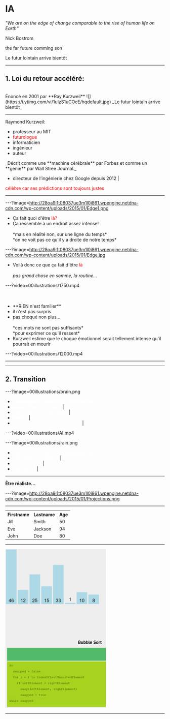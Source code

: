 # IA

_"We are on the edge of change comparable to the rise of human life on Earth"_  

 Nick Bostrom


the far future comming son

Le futur lointain arrive bientôt


---

## 1. Loi du retour accéléré:
<br>
Énoncé en 2001 par **Ray Kurzweil**
![](https://i.ytimg.com/vi/1uIzS1uCOcE/hqdefault.jpg)
_Le futur lointain arrive bientôt_




---

Raymond Kurzweil:
- professeur au MIT
- <span style="color:red">futurologue</span>
- informaticien
- ingénieur
- auteur

<p class="fragment">
    _Décrit comme une **machine cérébrale** par Forbes et comme un **génie** par Wall Stree Journal._
</p>

- directeur de l’ingénierie chez Google depuis 2012 |

<span style="color:red">célèbre car ses prédictions sont toujours justes</span>

---





---?image=http://28oa9i1t08037ue3m1l0i861.wpengine.netdna-cdn.com/wp-content/uploads/2015/01/Edge1.png

<ul>
  <li> Ça fait quoi d'être <span style="color:red">là?</span></li>
  <li class="fragment">
    Ça ressemble à un endroit assez intense!<br><br>*mais en réalité non, sur une ligne du temps*<br> *on ne voit pas ce qu'il y a droite de notre temps*
  </li>
</ul>








---?image=http://28oa9i1t08037ue3m1l0i861.wpengine.netdna-cdn.com/wp-content/uploads/2015/01/Edge.jpg

- Voilà donc ce que ça fait d'être <span style="color:red">là</span><br><br>_pas grand chose en somme, la routine..._





---?video=00illustrations/1750.mp4
<br>
<br>
<br>
<ul class="fragment">
  <li>**RIEN n'est familier**</li>
  <li>il n'est pas surpris</li>
  <li>pas choqué non plus...<br><br>*ces mots ne sont pas suffisants*<br>*pour exprimer ce qu'il ressent*<br></li>
  <li>Kurzweil estime que le choque émotionnel serait tellement intense qu'il pourrait en mourir</li>
</ul>






---?video=00illustrations/12000.mp4




---







---



## 2. Transition

---?image=00illustrations/brain.png

- <span style="color:white">**communauté scientifique en ébulition**</span>
- <span style="color:white">**la question n'est pas...**</span>	     |
- <span style="color:white">*est-ce que c'est possible?*</span>      |
- <span style="color:white">**mais...**</span>			             |
- <span style="color:white">*quand-est-ce que ça va arriver?*</span> |

---?video=00illustrations/AI.mp4
<!-- .slide: data-autoslide="24500" -->

---?image=00illustrations/rain.png

- <span style="color:white">Devons nous être aussi péssimistes qu'eux?</span>
- <span style="color:white">Alternatives possibles</span>			 |
- <span style="color:white">il n'y en a pas</span>			     |
- <span style="color:white">Que faire ?</span>						 |

---

**Être réaliste...**

---?image=http://28oa9i1t08037ue3m1l0i861.wpengine.netdna-cdn.com/wp-content/uploads/2015/01/Projections.png

---
<!--exemple tableau progressif-->

<table>
  <tr>
    <th>Firstname</th>
    <th>Lastname</th> 
    <th>Age</th>
  </tr>
  <tr>
    <td>Jill</td>
    <td>Smith</td>
    <td>50</td>
  </tr>
  <tr class="fragment">
    <td>Eve</td>
    <td>Jackson</td>
    <td>94</td>
  </tr>
  <tr class="fragment">
    <td>John</td>
    <td>Doe</td>
    <td>80</td>
  </tr>
</table>

---

<!--exemple integration image-->

<img src="/00illustrations/triBulle-flag.gif" height="500">

---